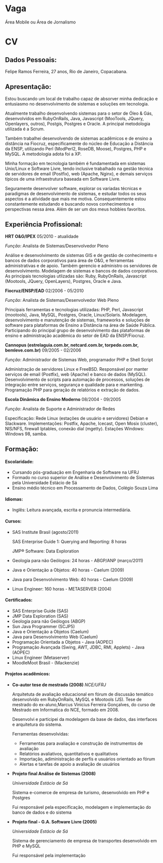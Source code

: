 Vaga
====

Área Mobile ou Área de Jornalismo

CV
==

Dados Pessoais:
---------------

  Felipe Ramos Ferreira, 27 anos, Rio de Janeiro, Copacabana.

Apresentação:
-------------

  Estou buscando um local de trabalho capaz de absorver minha dedicação e entusiasmo no
  desenvolvimento de sistemas e soluções em tecnologia.

  Atualmente trabalho desenvolvendo sistemas para o setor de Óleo & Gás, desenvolvidos em
  RubyOnRails, Java, Javascript (MooTools, JQuery, Openlayers, outros), Postgis, Postgres e Oracle.
  A principal metodologia utilizada é a Scrum.

  Também trabalhei desenvolvendo de sistemas acadêmicos e de ensino a distância na Fiocruz,
  especificamente do núcleo de Educação a Distância da ENSP,
  utilizando Perl (ModPerl2, RoseDB, Moose), Postgres, PHP e MySQL. A metodologia adota foi a XP.

  Minha formação em tecnologia também é fundamentada em sistemas Unix/Linux e Software Livre,
  tendo inclusive trabalhado na gestão técnica de servidores de email (Postfix), web (Apache, Nginx), e
  demais serviços típicos de uma infraestrutura baseada em Software Livre.

  Seguramente desenvolver software, explorar os variadas técnicas e paradigmas de desenvolvimento de sistemas,
  e estudar todos os seus aspectos é a atividade que mais me motiva.
  Consequentemente estou constantemente estudando e buscando novos conhecimentos e perspectivas nessa área.
  Além de ser um dos meus hobbies favoritos.

Experiência Profissional:
-------------------------

  **HRT O&G/IPEX**
  05/2010 - atualidade

  *Função*: Analista de Sistemas/Desenvolvedor Pleno

  Análise e desenvolvimento de sistemas GIS e de gestão de conhecimento e bancos de dados corporativos
  para área de O&G, e ferramentas administrativas e de apoio.
  Também gerencio e administro os servidores de desenvolvimento. Modelagem de sistemas e bancos de dados corporativos.
  As principais tecnologias utlizadas são:
  Ruby, RubyOnRails, Javascript (Mootools, JQuery, OpenLayers), Postgres, Oracle e Java.

  **Fiocruz/ENSP/EAD**
  02/2006 - 05/2010

  *Função*: Analista de Sistemas/Desenvolvedor Web Pleno

  Principais ferramentas e tecnologias utilizadas: PHP, Perl, Javascript (mootools), Java, MySQL, Postgres, Oracle, Linux/Solaris.
  Modelagem, desenvolvimento e manutenção de sistemas, frameworks e soluções de software para
  plataformas de Ensino a Distância na área de Saúde Pública. Participando do principal grupo de
  desenvolvimento das plataformas de ensino e administração acadêmica do setor de EAD da ENSP/Fiocruz.

  **Cannopus (estrelaguia.com.br, netcard.com.br, torpedo.com.br, bemleve.com.br)**
  09/2005 - 02/2006

  *Função*: Administrador de Sistemas Web, programador PHP e Shell Script

  Administração de servidores Linux e FreeBSD. Responsável por manter serviços de email (Postfix),
  web (Apache) e banco de dados (MySQL). Desenvolvimento de scripts para automação de processos,
  soluções de integração entre serviços, segurança e qualidade para e markenting. Programação PHP
  para geração de relatórios e extração de dados.

  **Escola Dinâmica do Ensino Moderno**
  08/2004 - 09/2005

  *Função*: Analista de Suporte e Administrador de Redes

  Especificação: Rede Linux (estações de usuário e servidores) Debian e Slackware.
  Implementações: Postfix, Apache, Icecast, Open Mosix (cluster), NIS/NFS, firewall Iptables,
  conexão dial (mgetty).
  Estações Windows: Windows 98, samba.

Formação:
---------

#### Escolaridade:

  - Cursando pós-graduação em Engenharia de Software na UFRJ
  - Formado no curso superior de Análise e Desenvolvimento de Sistemas pela Universidade Estácio de Sá
  - Ensino médio técnico em Processamento de Dados, Colégio Souza Lima

#### Idiomas:

  - Inglês: Leitura avançada, escrita e pronuncia intermediária.

#### Cursos:

  - SAS Institute Brasil (agosto/2011)

      SAS Enterprise Guide 1: Querying and Reporting: 8 horas

      JMP® Software: Data Exploration

  - Geologia para não Geólogos: 24 horas - ABGP/ANP (março/2011)

  - Java e Orientação a Objetos: 40 horas - Caelum (2009)

  - Java para Desenvolvimento Web: 40 horas - Caelum (2009)

  - Linux Engineer: 160 horas - METASERVER (2004)

#### Certificados:

  - SAS Enterprise Guide (SAS)
  - JMP Data Exploration (SAS)
  - Geologia para não Geólogos (ABGP)
  - Sun Java Programmer (SCJP5)
  - Java e Orientação a Objetos (Caelum)
  - Java para Desenvolvimento Web (Caelum)
  - Programação Orientada a Objetos - Java (AOPEC)
  - Programação Avançada (Swing, AWT, JDBC, RMI, Applets) - Java (AOPEC)
  - Linux Engineer (Metaserver)
  - MoodleMoot Brasil - (Mackenzie)

#### Projetos acadêmicos:

  * **Co-autor tese de mestrado (2008)**
    *NCE/UFRJ*

    Arquitetuta de avaliação educacional em fórum de discussão temático
    desenvolvido em RubyOnRails, MySQL e Mootools (JS).
    Tese de mestrado do ex-aluno,Marcus Vinicius Ferreira Gonçalves,
    do curso de Mestrado em Informatica do NCE, formado em 2008.

    Desenvolvi e participei da modelagem da base de dados, das interfaces
      e arquitetura do sistema.

    Ferramentas desenvolvidas:

    - Ferramentas para avaliação e construção de instrumentos de avaliação
    - Relatórios avaliativos, quantitativos e qualitativos
    - Importação, adiministração de perfís e usuários orientado ao fórum
    - Alertas e tarefas de apoio a avaliação de usuários


  * **Projeto final Análise de Sistemas (2008)**

    *Universidade Estácio de Sá*

    Sistema e-comerce de empresa de turismo, desenvolvido em PHP e Postgres

    Fui responsável pela especificação, modelagem e implementação do banco de dados e do sistema


  * **Projeto final - G.A. Software Livre (2005)**

    *Universidade Estácio de Sá*

    Sistema de gerenciamento de empresa de transportes desenvolvido em PHP e MySQL

    Fui responsável pela implementação

